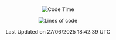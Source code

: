 <div align="center">

<br />

 <!--START_SECTION:waka-->
![Code Time](http://img.shields.io/badge/Code%20Time-4%2C781%20hrs%2045%20mins-blue)

![Lines of code](https://img.shields.io/badge/%EC%A0%80%EB%8A%94%20%EC%97%AC%ED%83%9C%EA%B9%8C%EC%A7%80%20-2.0%20million%20%EC%A4%84%EC%9D%98%20%EC%BD%94%EB%93%9C%EB%A5%BC%20%EC%9E%91%EC%84%B1%ED%96%88%EC%96%B4%EC%9A%94.-blue)


 Last Updated on 27/06/2025 18:42:39 UTC
<!--END_SECTION:waka-->

</div>
